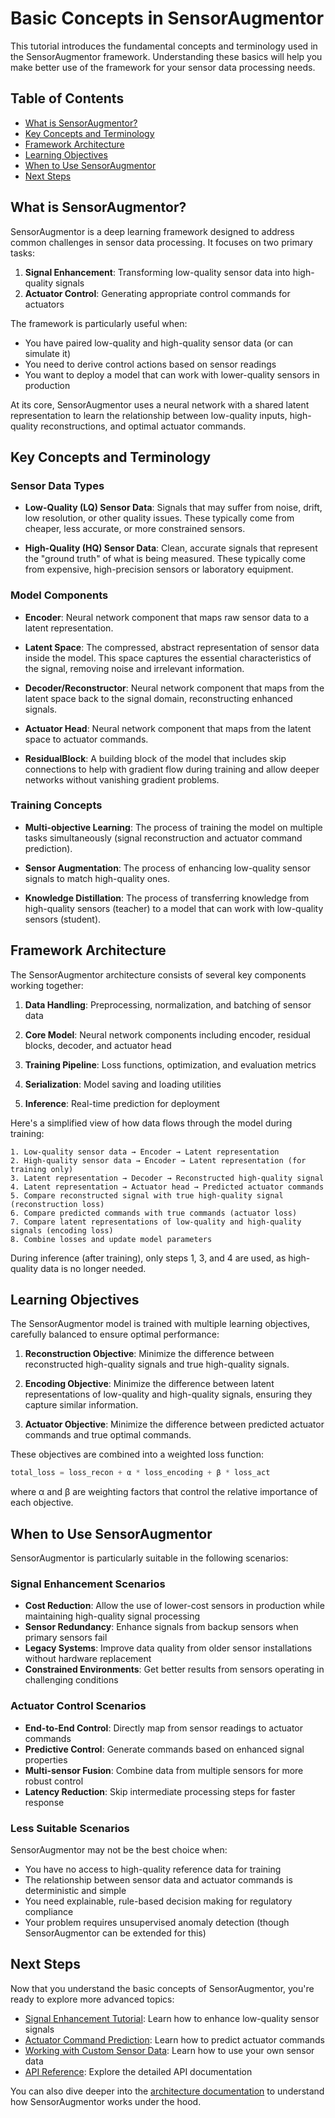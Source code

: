 # Basic Concepts in SensorAugmentor

This tutorial introduces the fundamental concepts and terminology used in the SensorAugmentor framework. Understanding these basics will help you make better use of the framework for your sensor data processing needs.

## Table of Contents

- [What is SensorAugmentor?](#what-is-sensoraugmentor)
- [Key Concepts and Terminology](#key-concepts-and-terminology)
- [Framework Architecture](#framework-architecture)
- [Learning Objectives](#learning-objectives)
- [When to Use SensorAugmentor](#when-to-use-sensoraugmentor)
- [Next Steps](#next-steps)

## What is SensorAugmentor?

SensorAugmentor is a deep learning framework designed to address common challenges in sensor data processing. It focuses on two primary tasks:

1. **Signal Enhancement**: Transforming low-quality sensor data into high-quality signals
2. **Actuator Control**: Generating appropriate control commands for actuators

The framework is particularly useful when:

- You have paired low-quality and high-quality sensor data (or can simulate it)
- You need to derive control actions based on sensor readings
- You want to deploy a model that can work with lower-quality sensors in production

At its core, SensorAugmentor uses a neural network with a shared latent representation to learn the relationship between low-quality inputs, high-quality reconstructions, and optimal actuator commands.

## Key Concepts and Terminology

### Sensor Data Types

- **Low-Quality (LQ) Sensor Data**: Signals that may suffer from noise, drift, low resolution, or other quality issues. These typically come from cheaper, less accurate, or more constrained sensors.

- **High-Quality (HQ) Sensor Data**: Clean, accurate signals that represent the "ground truth" of what is being measured. These typically come from expensive, high-precision sensors or laboratory equipment.

### Model Components

- **Encoder**: Neural network component that maps raw sensor data to a latent representation.

- **Latent Space**: The compressed, abstract representation of sensor data inside the model. This space captures the essential characteristics of the signal, removing noise and irrelevant information.

- **Decoder/Reconstructor**: Neural network component that maps from the latent space back to the signal domain, reconstructing enhanced signals.

- **Actuator Head**: Neural network component that maps from the latent space to actuator commands.

- **ResidualBlock**: A building block of the model that includes skip connections to help with gradient flow during training and allow deeper networks without vanishing gradient problems.

### Training Concepts

- **Multi-objective Learning**: The process of training the model on multiple tasks simultaneously (signal reconstruction and actuator command prediction).

- **Sensor Augmentation**: The process of enhancing low-quality sensor signals to match high-quality ones.

- **Knowledge Distillation**: The process of transferring knowledge from high-quality sensors (teacher) to a model that can work with low-quality sensors (student).

## Framework Architecture

The SensorAugmentor architecture consists of several key components working together:

1. **Data Handling**: Preprocessing, normalization, and batching of sensor data

2. **Core Model**: Neural network components including encoder, residual blocks, decoder, and actuator head

3. **Training Pipeline**: Loss functions, optimization, and evaluation metrics

4. **Serialization**: Model saving and loading utilities

5. **Inference**: Real-time prediction for deployment

Here's a simplified view of how data flows through the model during training:

```
1. Low-quality sensor data → Encoder → Latent representation
2. High-quality sensor data → Encoder → Latent representation (for training only)
3. Latent representation → Decoder → Reconstructed high-quality signal
4. Latent representation → Actuator head → Predicted actuator commands
5. Compare reconstructed signal with true high-quality signal (reconstruction loss)
6. Compare predicted commands with true commands (actuator loss)
7. Compare latent representations of low-quality and high-quality signals (encoding loss)
8. Combine losses and update model parameters
```

During inference (after training), only steps 1, 3, and 4 are used, as high-quality data is no longer needed.

## Learning Objectives

The SensorAugmentor model is trained with multiple learning objectives, carefully balanced to ensure optimal performance:

1. **Reconstruction Objective**: Minimize the difference between reconstructed high-quality signals and true high-quality signals.

2. **Encoding Objective**: Minimize the difference between latent representations of low-quality and high-quality signals, ensuring they capture similar information.

3. **Actuator Objective**: Minimize the difference between predicted actuator commands and true optimal commands.

These objectives are combined into a weighted loss function:

```python
total_loss = loss_recon + α * loss_encoding + β * loss_act
```

where α and β are weighting factors that control the relative importance of each objective.

## When to Use SensorAugmentor

SensorAugmentor is particularly suitable in the following scenarios:

### Signal Enhancement Scenarios

- **Cost Reduction**: Allow the use of lower-cost sensors in production while maintaining high-quality signal processing
- **Sensor Redundancy**: Enhance signals from backup sensors when primary sensors fail
- **Legacy Systems**: Improve data quality from older sensor installations without hardware replacement
- **Constrained Environments**: Get better results from sensors operating in challenging conditions

### Actuator Control Scenarios

- **End-to-End Control**: Directly map from sensor readings to actuator commands
- **Predictive Control**: Generate commands based on enhanced signal properties
- **Multi-sensor Fusion**: Combine data from multiple sensors for more robust control
- **Latency Reduction**: Skip intermediate processing steps for faster response

### Less Suitable Scenarios

SensorAugmentor may not be the best choice when:

- You have no access to high-quality reference data for training
- The relationship between sensor data and actuator commands is deterministic and simple
- You need explainable, rule-based decision making for regulatory compliance
- Your problem requires unsupervised anomaly detection (though SensorAugmentor can be extended for this)

## Next Steps

Now that you understand the basic concepts of SensorAugmentor, you're ready to explore more advanced topics:

- [Signal Enhancement Tutorial](signal_enhancement.md): Learn how to enhance low-quality sensor signals
- [Actuator Command Prediction](actuator_command_prediction.md): Learn how to predict actuator commands
- [Working with Custom Sensor Data](custom_sensor_data.md): Learn how to use your own sensor data
- [API Reference](../api/index.md): Explore the detailed API documentation

You can also dive deeper into the [architecture documentation](../architecture/index.md) to understand how SensorAugmentor works under the hood. 